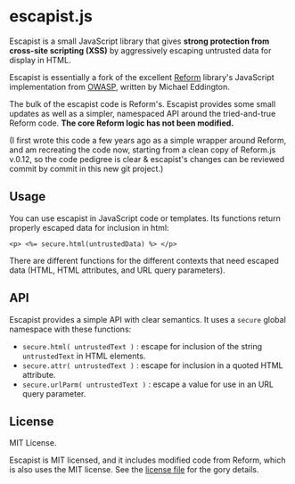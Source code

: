 # escapist.js

Escapist is a small JavaScript library that gives **strong protection from cross-site
scripting (XSS)** by aggressively escaping untrusted data for display in HTML.

Escapist is essentially a fork of the excellent
[Reform](https://www.owasp.org/index.php/Category:OWASP_Encoding_Project)
library's JavaScript implementation from [OWASP](https://www.owasp.org),
written by Michael Eddington.

The bulk of the escapist code is Reform's. Escapist provides some small updates
as well as a simpler, namespaced API around the tried-and-true Reform code.
**The core Reform logic has not been modified.**

(I first wrote this code a few years ago as a simple wrapper around Reform, and am recreating
the code now, starting from a clean copy of Reform.js v.0.12, so the code pedigree is clear &
escapist's changes can be reviewed commit by commit in this new git project.)

## Usage

You can use escapist in JavaScript code or templates. Its functions return properly escaped data for inclusion in html:

```
<p> <%= secure.html(untrustedData) %> </p>
```

There are different functions for the different contexts that need escaped data (HTML, HTML attributes, and URL query parameters).

## API

Escapist provides a simple API with clear semantics. It uses a `secure` global namespace with these functions:

* `secure.html( untrustedText )` : escape for inclusion of the string `untrustedText` in HTML elements.
* `secure.attr( untrustedText )` : escape for inclusion in a quoted HTML attribute.
* `secure.urlParm( untrustedText )` : escape a value for use in an URL query parameter.


## License

MIT License.

Escapist is MIT licensed, and it includes modified code from Reform, which is also uses the MIT license. See the [license file](LICENSE.txt) for the gory details.

